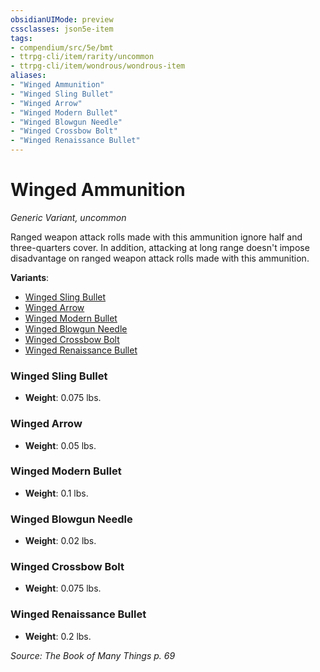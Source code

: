 ```yaml
---
obsidianUIMode: preview
cssclasses: json5e-item
tags:
- compendium/src/5e/bmt
- ttrpg-cli/item/rarity/uncommon
- ttrpg-cli/item/wondrous/wondrous-item
aliases: 
- "Winged Ammunition"
- "Winged Sling Bullet"
- "Winged Arrow"
- "Winged Modern Bullet"
- "Winged Blowgun Needle"
- "Winged Crossbow Bolt"
- "Winged Renaissance Bullet"
---
```

# Winged Ammunition
*Generic Variant, uncommon*  


Ranged weapon attack rolls made with this ammunition ignore half and three-quarters cover. In addition, attacking at long range doesn't impose disadvantage on ranged weapon attack rolls made with this ammunition.

**Variants**:
- [Winged Sling Bullet](#Winged%20Sling%20Bullet)
- [Winged Arrow](#Winged%20Arrow)
- [Winged Modern Bullet](#Winged%20Modern%20Bullet)
- [Winged Blowgun Needle](#Winged%20Blowgun%20Needle)
- [Winged Crossbow Bolt](#Winged%20Crossbow%20Bolt)
- [Winged Renaissance Bullet](#Winged%20Renaissance%20Bullet)

### Winged Sling Bullet

- **Weight**: 0.075 lbs.

### Winged Arrow

- **Weight**: 0.05 lbs.

### Winged Modern Bullet

- **Weight**: 0.1 lbs.

### Winged Blowgun Needle

- **Weight**: 0.02 lbs.

### Winged Crossbow Bolt

- **Weight**: 0.075 lbs.

### Winged Renaissance Bullet

- **Weight**: 0.2 lbs.


*Source: The Book of Many Things p. 69*